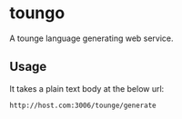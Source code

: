 # toungo

A tounge language generating web service.

## Usage

It takes a plain text body at the below url:

```
http://host.com:3006/tounge/generate
```

```

```
